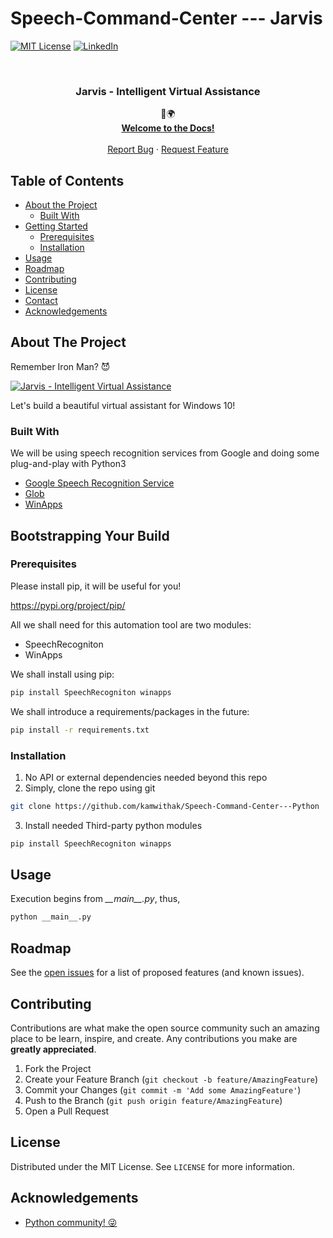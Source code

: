 # Speech-Command-Center --- Jarvis
<!--
*** Thanks for checking out this README Template. If you have a suggestion that would
*** make this better, please fork the repo and create a pull request or simply open
*** an issue with the tag "enhancement".
*** Thanks again! Now go create something AMAZING! :D
-->





<!-- PROJECT SHIELDS -->
<!--
*** I'm using markdown "reference style" links for readability.
*** Reference links are enclosed in brackets [ ] instead of parentheses ( ).
*** See the bottom of this document for the declaration of the reference variables
*** for contributors-url, forks-url, etc. This is an optional, concise syntax you may use.
*** https://www.markdownguide.org/basic-syntax/#reference-style-links
-->
[![MIT License][license-shield]][license-url]
[![LinkedIn][linkedin-shield]][linkedin-url]



<!-- PROJECT LOGO -->
<br />
<p align="center">

  <h3 align="center">Jarvis - Intelligent Virtual Assistance</h3>

  <p align="center">
    💜🌍
    <br />
    <a href="https://github.com/kamwithak/Speech-Command-Center---Python"><strong>Welcome to the Docs!</strong></a>
    <br />
    <br />
    <a href="https://github.com/kamwithak/Speech-Command-Center---Python/issues">Report Bug</a>
    ·
    <a href="https://github.com/kamwithak/Speech-Command-Center---Python/issues">Request Feature</a>
  </p>
</p>



<!-- TABLE OF CONTENTS -->
## Table of Contents

* [About the Project](#about-the-project)
  * [Built With](#built-with)
* [Getting Started](#getting-started)
  * [Prerequisites](#prerequisites)
  * [Installation](#installation)
* [Usage](#usage)
* [Roadmap](#roadmap)
* [Contributing](#contributing)
* [License](#license)
* [Contact](#contact)
* [Acknowledgements](#acknowledgements)



<!-- ABOUT THE PROJECT -->
## About The Project

Remember Iron Man? 😈

[![Jarvis - Intelligent Virtual Assistance][product-screenshot]](https://i.imgur.com/EP1DHUC.gif)

Let's build a beautiful virtual assistant for Windows 10!

### Built With
We will be using speech recognition services from Google and doing some plug-and-play with Python3
* [Google Speech Recognition Service](https://cloud.google.com/speech-to-text/?utm_source=google&utm_medium=cpc&utm_campaign=na-CA-all-en-dr-bkws-all-all-trial-p-dr-1009135&utm_content=text-ad-none-any-DEV_c-CRE_291249389500-ADGP_Hybrid+%7C+AW+SEM+%7C+BKWS+%7C+CA+%7C+en+%7C+PHR+~+ML/AI+~+Speech+API+~+Google%27S+Voice+Recognition-KWID_43700036550340905-kwd-477690333781&utm_term=KW_google%27s%20voice%20recognition-ST_Google%27S+Voice+Recognition&gclid=Cj0KCQjw7sz6BRDYARIsAPHzrNLuOosQW5KTGNAyYyxwwjqGE875CYyrMo_Tpr9NJAl7Lk-uTyNTUuoaAouoEALw_wcB)
* [Glob](https://docs.python.org/3/library/glob.html)
* [WinApps](https://pypi.org/project/winapps/)



<!-- GETTING STARTED -->
## Bootstrapping Your Build

### Prerequisites

Please install pip, it will be useful for you!

https://pypi.org/project/pip/

All we shall need for this automation tool are two modules:
* SpeechRecogniton
* WinApps

We shall install using pip:
```sh
pip install SpeechRecogniton winapps
```

We shall introduce a requirements/packages in the future:
```sh
pip install -r requirements.txt
```
### Installation

1. No API or external dependencies needed beyond this repo
2. Simply, clone the repo using git
```sh
git clone https://github.com/kamwithak/Speech-Command-Center---Python
```
3. Install needed Third-party python modules
```sh
pip install SpeechRecogniton winapps
```

<!-- USAGE EXAMPLES -->
## Usage
Execution begins from *\_\_main\_\_.py*, thus,
```py
python __main__.py
```

<!-- ROADMAP -->
## Roadmap

See the [open issues](https://github.com/kamwithak/Speech-Command-Center---Python/issues) for a list of proposed features (and known issues).



<!-- CONTRIBUTING -->
## Contributing

Contributions are what make the open source community such an amazing place to be learn, inspire, and create. Any contributions you make are **greatly appreciated**.

1. Fork the Project
2. Create your Feature Branch (`git checkout -b feature/AmazingFeature`)
3. Commit your Changes (`git commit -m 'Add some AmazingFeature'`)
4. Push to the Branch (`git push origin feature/AmazingFeature`)
5. Open a Pull Request



<!-- LICENSE -->
## License

Distributed under the MIT License. See `LICENSE` for more information.


<!-- ACKNOWLEDGEMENTS -->
## Acknowledgements
* [Python community! :stuck_out_tongue_winking_eye:](https://pypi.org/)




<!-- MARKDOWN LINKS & IMAGES -->
<!-- https://www.markdownguide.org/basic-syntax/#reference-style-links -->
[contributors-shield]: https://github.com/kamwithak/Speech-Command-Center---Python
[contributors-url]: https://github.com/kamwithak/Speech-Command-Center---Python
[forks-shield]: https://img.shields.io/github/forks/othneildrew/Best-README-Template.svg?style=flat-square
[forks-url]: https://github.com/kamwithak/Speech-Command-Center---Python
[stars-shield]: https://img.shields.io/github/stars/othneildrew/Best-README-Template.svg?style=flat-square
[stars-url]: https://github.com/kamwithak/Speech-Command-Center---Python
[issues-shield]: https://img.shields.io/github/issues/othneildrew/Best-README-Template.svg?style=flat-square
[issues-url]: https://github.com/kamwithak/Speech-Command-Center---Python
[license-shield]: https://img.shields.io/github/license/othneildrew/Best-README-Template.svg?style=flat-square
[license-url]: https://github.com/kamwithak/Speech-Command-Center---Python
[linkedin-shield]: https://img.shields.io/badge/-LinkedIn-black.svg?style=flat-square&logo=linkedin&colorB=555
[linkedin-url]: https://linkedin.com/in/kamranwithak
[product-screenshot]: https://i.imgur.com/EP1DHUC.gif
